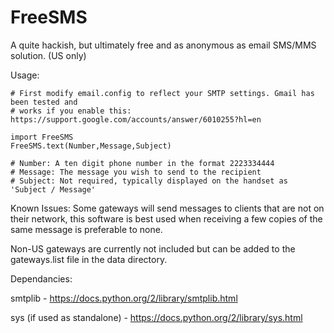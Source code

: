 # FreeSMS
A quite hackish, but ultimately free and as anonymous as email SMS/MMS solution. (US only)

Usage:

    # First modify email.config to reflect your SMTP settings. Gmail has been tested and
    # works if you enable this: https://support.google.com/accounts/answer/6010255?hl=en

    import FreeSMS
    FreeSMS.text(Number,Message,Subject)

    # Number: A ten digit phone number in the format 2223334444
    # Message: The message you wish to send to the recipient
    # Subject: Not required, typically displayed on the handset as 'Subject / Message'

Known Issues:
Some gateways will send messages to clients that are not on their network, this software is best used when receiving a few copies of the same message is preferable to none.

Non-US gateways are currently not included but can be added to the gateways.list file in the data directory.


Dependancies:

smtplib - https://docs.python.org/2/library/smtplib.html

sys (if used as standalone) - https://docs.python.org/2/library/sys.html
